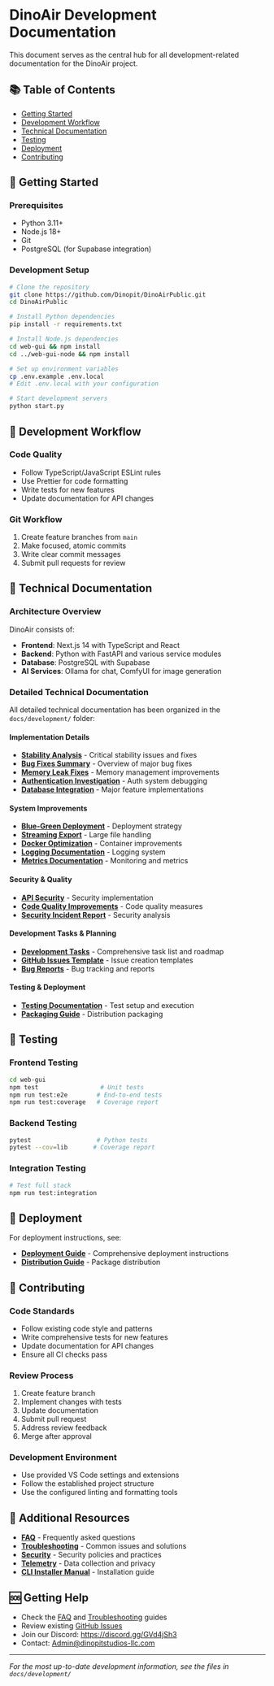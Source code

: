 # DinoAir Development Documentation

This document serves as the central hub for all development-related documentation for the DinoAir project.

## 📚 Table of Contents

* [Getting Started](development.md#getting-started)
* [Development Workflow](development.md#development-workflow)
* [Technical Documentation](development.md#technical-documentation)
* [Testing](development.md#testing)
* [Deployment](development.md#deployment)
* [Contributing](development.md#contributing)

## 🚀 Getting Started

### Prerequisites

* Python 3.11+
* Node.js 18+
* Git
* PostgreSQL (for Supabase integration)

### Development Setup

```bash
# Clone the repository
git clone https://github.com/Dinopit/DinoAirPublic.git
cd DinoAirPublic

# Install Python dependencies
pip install -r requirements.txt

# Install Node.js dependencies
cd web-gui && npm install
cd ../web-gui-node && npm install

# Set up environment variables
cp .env.example .env.local
# Edit .env.local with your configuration

# Start development servers
python start.py
```

## 🔧 Development Workflow

### Code Quality

* Follow TypeScript/JavaScript ESLint rules
* Use Prettier for code formatting
* Write tests for new features
* Update documentation for API changes

### Git Workflow

1. Create feature branches from `main`
2. Make focused, atomic commits
3. Write clear commit messages
4. Submit pull requests for review

## 📖 Technical Documentation

### Architecture Overview

DinoAir consists of:

* **Frontend**: Next.js 14 with TypeScript and React
* **Backend**: Python with FastAPI and various service modules
* **Database**: PostgreSQL with Supabase
* **AI Services**: Ollama for chat, ComfyUI for image generation

### Detailed Technical Documentation

All detailed technical documentation has been organized in the `docs/development/` folder:

#### Implementation Details

* [**Stability Analysis**](docs/development/stability_analysis.md) - Critical stability issues and fixes
* [**Bug Fixes Summary**](docs/development/fixes_summary.md) - Overview of major bug fixes
* [**Memory Leak Fixes**](docs/development/memory_leak_fixes.md) - Memory management improvements
* [**Authentication Investigation**](docs/development/auth_rate_limiting_investigation.md) - Auth system debugging
* [**Database Integration**](docs/development/issues_5_6_7_implementation_summary.md) - Major feature implementations

#### System Improvements

* [**Blue-Green Deployment**](docs/development/blue_green_implementation.md) - Deployment strategy
* [**Streaming Export**](docs/development/streaming_export_implementation.md) - Large file handling
* [**Docker Optimization**](docs/development/docker_optimization.md) - Container improvements
* [**Logging Documentation**](docs/development/logging_documentation.md) - Logging system
* [**Metrics Documentation**](docs/development/metrics_documentation.md) - Monitoring and metrics

#### Security & Quality

* [**API Security**](docs/development/api_security_documentation.md) - Security implementation
* [**Code Quality Improvements**](docs/development/code_quality_improvements.md) - Code quality measures
* [**Security Incident Report**](docs/development/security_incident_report.md) - Security analysis

#### Development Tasks & Planning

* [**Development Tasks**](docs/development/tasks.md) - Comprehensive task list and roadmap
* [**GitHub Issues Template**](docs/development/create_github_issues.md) - Issue creation templates
* [**Bug Reports**](docs/development/bug_report.md) - Bug tracking and reports

#### Testing & Deployment

* [**Testing Documentation**](docs/development/test_standalone.md) - Test setup and execution
* [**Packaging Guide**](docs/development/packaging_distribution_guide.md) - Distribution packaging

## 🧪 Testing

### Frontend Testing

```bash
cd web-gui
npm test                 # Unit tests
npm run test:e2e        # End-to-end tests
npm run test:coverage   # Coverage report
```

### Backend Testing

```bash
pytest                  # Python tests
pytest --cov=lib       # Coverage report
```

### Integration Testing

```bash
# Test full stack
npm run test:integration
```

## 🚀 Deployment

For deployment instructions, see:

* [**Deployment Guide**](deployment_guide.md) - Comprehensive deployment instructions
* [**Distribution Guide**](distribution_guide.md) - Package distribution

## 🤝 Contributing

### Code Standards

* Follow existing code style and patterns
* Write comprehensive tests for new features
* Update documentation for API changes
* Ensure all CI checks pass

### Review Process

1. Create feature branch
2. Implement changes with tests
3. Update documentation
4. Submit pull request
5. Address review feedback
6. Merge after approval

### Development Environment

* Use provided VS Code settings and extensions
* Follow the established project structure
* Use the configured linting and formatting tools

## 📝 Additional Resources

* [**FAQ**](faq.md) - Frequently asked questions
* [**Troubleshooting**](troubleshooting.md) - Common issues and solutions
* [**Security**](security.md) - Security policies and practices
* [**Telemetry**](telemetry.md) - Data collection and privacy
* [**CLI Installer Manual**](cli_installer_user_manual.md) - Installation guide

## 🆘 Getting Help

* Check the [FAQ](faq.md) and [Troubleshooting](troubleshooting.md) guides
* Review existing [GitHub Issues](https://github.com/Dinopit/DinoAirPublic/issues)
* Join our Discord: https://discord.gg/GVd4jSh3
* Contact: Admin@dinopitstudios-llc.com

***

_For the most up-to-date development information, see the files in `docs/development/`_
